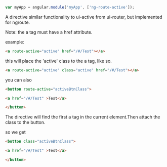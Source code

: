 ```javascript
var myApp = angular.module('myApp', ['ng-route-active']);
```
A directive similar functionality to ui-active from ui-router, but implemented for ngroute.

Note: the a tag must have a href attribute.

example:

```html
<a route-active="active" href="/#/Test"></a>
```

this will place the 'active' class to the a tag, like so.

```html
<a route-active="active" class="active" href="/#/Test"></a>
```

you can also

```html
<button route-active="activeBtnClass">

<a href="/#/Test" >Test</a>

</button>

```

The directive will find the first a tag in the current element.Then attach the class to the button.

so we get

```html
<button class="activeBtnClass">

<a href="/#/Test" >Test</a>

</button>

```
